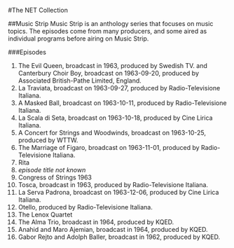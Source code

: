 #The NET Collection

##Music Strip
Music Strip is an anthology series that focuses on music topics.  The episodes come from many producers, and some aired as individual programs before airing on Music Strip.

###Episodes
1. The Evil Queen, broadcast in 1963, produced by Swedish TV. and Canterbury Choir Boy, broadcast on 1963-09-20, produced by Associated British-Pathe Limited, England.
2. La Traviata, broadcast on 1963-09-27, produced by Radio-Televisione Italiana.
4. A Masked Ball, broadcast on 1963-10-11, produced by Radio-Televisione Italiana.
5. La Scala di Seta, broadcast on 1963-10-18, produced by Cine Lirica Italiana.
6. A Concert for Strings and Woodwinds, broadcast on 1963-10-25, produced by WTTW.
7. The Marriage of Figaro, broadcast on 1963-11-01, produced by Radio-Televisione Italiana.
8. Rita
9. *episode title not known*
10. Congress of Strings 1963
11. Tosca, broadcast in 1963, produced by Radio-Televisione Italiana.
12. La Serva Padrona, broadcast on 1963-12-06, produced by Cine Lirica Italiana.
13. Otello, produced by Radio-Televisione Italiana.
15. The Lenox Quartet
16. The Alma Trio, broadcast in 1964, produced by KQED.
17. Anahid and Maro Ajemian, broadcast in 1964, produced by KQED.
18. Gabor Rejto and Adolph Baller, broadcast in 1962, produced by KQED.
